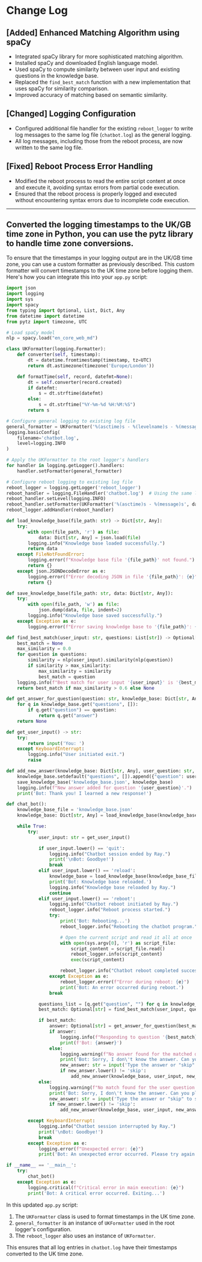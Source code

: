 # Change Log

## [Added] Enhanced Matching Algorithm using spaCy

- Integrated spaCy library for more sophisticated matching algorithm.
- Installed spaCy and downloaded English language model.
- Used spaCy to compute similarity between user input and existing questions in the knowledge base.
- Replaced the `find_best_match` function with a new implementation that uses spaCy for similarity comparison.
- Improved accuracy of matching based on semantic similarity.

## [Changed] Logging Configuration

- Configured additional file handler for the existing `reboot_logger` to write log messages to the same log file (`chatbot.log`) as the general logging.
- All log messages, including those from the reboot process, are now written to the same log file.

## [Fixed] Reboot Process Error Handling

- Modified the reboot process to read the entire script content at once and execute it, avoiding syntax errors from partial code execution.
- Ensured that the reboot process is properly logged and executed without encountering syntax errors due to incomplete code execution.

---

## Converted the logging timestamps to the UK/GB time zone in Python, you can use the pytz library to handle time zone conversions.

To ensure that the timestamps in your logging output are in the UK/GB time zone, you can use a custom formatter as previously described. This custom formatter will convert timestamps to the UK time zone before logging them. Here's how you can integrate this into your `app.py` script:

```python
import json
import logging
import sys
import spacy
from typing import Optional, List, Dict, Any
from datetime import datetime
from pytz import timezone, UTC

# Load spaCy model
nlp = spacy.load("en_core_web_md")

class UKFormatter(logging.Formatter):
    def converter(self, timestamp):
        dt = datetime.fromtimestamp(timestamp, tz=UTC)
        return dt.astimezone(timezone('Europe/London'))

    def formatTime(self, record, datefmt=None):
        dt = self.converter(record.created)
        if datefmt:
            s = dt.strftime(datefmt)
        else:
            s = dt.strftime("%Y-%m-%d %H:%M:%S")
        return s

# Configure general logging to existing log file
general_formatter = UKFormatter('%(asctime)s - %(levelname)s - %(message)s', datefmt='%Y-%m-%d %H:%M:%S')
logging.basicConfig(
    filename='chatbot.log',
    level=logging.INFO
)

# Apply the UKFormatter to the root logger's handlers
for handler in logging.getLogger().handlers:
    handler.setFormatter(general_formatter)

# Configure reboot logging to existing log file
reboot_logger = logging.getLogger('reboot_logger')
reboot_handler = logging.FileHandler('chatbot.log')  # Using the same log file as general logging
reboot_handler.setLevel(logging.INFO)
reboot_handler.setFormatter(UKFormatter('%(asctime)s - %(message)s', datefmt='%Y-%m-%d %H:%M:%S'))
reboot_logger.addHandler(reboot_handler)

def load_knowledge_base(file_path: str) -> Dict[str, Any]:
    try:
        with open(file_path, 'r') as file:
            data: Dict[str, Any] = json.load(file)
        logging.info("Knowledge base loaded successfully.")
        return data
    except FileNotFoundError:
        logging.error(f"Knowledge base file '{file_path}' not found.")
        return {}
    except json.JSONDecodeError as e:
        logging.error(f"Error decoding JSON in file '{file_path}': {e}")
        return {}

def save_knowledge_base(file_path: str, data: Dict[str, Any]):
    try:
        with open(file_path, 'w') as file:
            json.dump(data, file, indent=2)
        logging.info("Knowledge base saved successfully.")
    except Exception as e:
        logging.error(f"Error saving knowledge base to '{file_path}': {e}")

def find_best_match(user_input: str, questions: List[str]) -> Optional[str]:
    best_match = None
    max_similarity = 0.0
    for question in questions:
        similarity = nlp(user_input).similarity(nlp(question))
        if similarity > max_similarity:
            max_similarity = similarity
            best_match = question
    logging.info(f"Best match for user input '{user_input}' is '{best_match}' with similarity {max_similarity}.")
    return best_match if max_similarity > 0.6 else None

def get_answer_for_question(question: str, knowledge_base: Dict[str, Any]) -> Optional[str]:
    for q in knowledge_base.get("questions", []):
        if q.get("question") == question:
            return q.get("answer")
    return None

def get_user_input() -> str:
    try:
        return input('You: ')
    except KeyboardInterrupt:
        logging.info("User initiated exit.")
        raise

def add_new_answer(knowledge_base: Dict[str, Any], user_question: str, new_answer: str):
    knowledge_base.setdefault("questions", []).append({"question": user_question, "answer": new_answer})
    save_knowledge_base('knowledge_base.json', knowledge_base)
    logging.info(f"New answer added for question '{user_question}'.")
    print('Bot: Thank you! I learned a new response!')

def chat_bot():
    knowledge_base_file = 'knowledge_base.json'
    knowledge_base: Dict[str, Any] = load_knowledge_base(knowledge_base_file)

    while True:
        try:
            user_input: str = get_user_input()

            if user_input.lower() == 'quit':
                logging.info("Chatbot session ended by Ray.")
                print('\nBot: Goodbye!')
                break
            elif user_input.lower() == 'reload':
                knowledge_base = load_knowledge_base(knowledge_base_file)
                print('Bot: Knowledge base reloaded.')
                logging.info("Knowledge base reloaded by Ray.")
                continue
            elif user_input.lower() == 'reboot':
                logging.info("Chatbot reboot initiated by Ray.")
                reboot_logger.info("Reboot process started.")
                try:
                    print('Bot: Rebooting...')
                    reboot_logger.info("Rebooting the chatbot program.")

                    # Open the current script and read it all at once
                    with open(sys.argv[0], 'r') as script_file:
                        script_content = script_file.read()
                        reboot_logger.info(script_content)
                        exec(script_content)

                    reboot_logger.info("Chatbot reboot completed successfully.")
                except Exception as e:
                    reboot_logger.error(f"Error during reboot: {e}")
                    print('Bot: An error occurred during reboot.')
                break

            questions_list = [q.get("question", "") for q in knowledge_base.get("questions", [])]
            best_match: Optional[str] = find_best_match(user_input, questions_list)

            if best_match:
                answer: Optional[str] = get_answer_for_question(best_match, knowledge_base)
                if answer:
                    logging.info(f"Responding to question '{best_match}' with answer '{answer}'.")
                    print(f'Bot: {answer}')
                else:
                    logging.warning(f"No answer found for the matched question '{best_match}'.")
                    print('Bot: Sorry, I don\'t know the answer. Can you please educate me?')
                    new_answer: str = input('Type the answer or "skip" to skip: ')
                    if new_answer.lower() != 'skip':
                        add_new_answer(knowledge_base, user_input, new_answer)
            else:
                logging.warning(f"No match found for the user question '{user_input}'.")
                print('Bot: Sorry, I don\'t know the answer. Can you please educate me?')
                new_answer: str = input('Type the answer or "skip" to skip: ')
                if new_answer.lower() != 'skip':
                    add_new_answer(knowledge_base, user_input, new_answer)

        except KeyboardInterrupt:
            logging.info("Chatbot session interrupted by Ray.")
            print('\nBot: Goodbye!')
            break
        except Exception as e:
            logging.error(f"Unexpected error: {e}")
            print('Bot: An unexpected error occurred. Please try again.')

if __name__ == '__main__':
    try:
        chat_bot()
    except Exception as e:
        logging.critical(f"Critical error in main execution: {e}")
        print('Bot: A critical error occurred. Exiting...')
```

In this updated `app.py` script:

1. The `UKFormatter` class is used to format timestamps in the UK time zone.
2. `general_formatter` is an instance of `UKFormatter` used in the root logger's configuration.
3. The `reboot_logger` also uses an instance of `UKFormatter`.

This ensures that all log entries in `chatbot.log` have their timestamps converted to the UK time zone.
